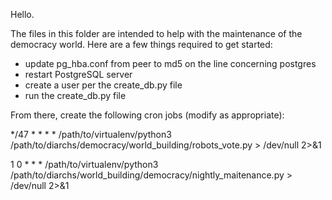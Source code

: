 Hello.

The files in this folder are intended to help with the maintenance of the democracy world. Here are a few things required to get started:

- update pg_hba.conf from peer to md5 on the line concerning postgres
- restart PostgreSQL server
- create a user per the create_db.py file
- run the create_db.py file

From there, create the following cron jobs (modify as appropriate):

*/47 * * * * /path/to/virtualenv/python3 /path/to/diarchs/democracy/world_building/robots_vote.py > /dev/null 2>&1

1 0 * * * /path/to/virtualenv/python3 /path/to/diarchs/world_building/democracy/nightly_maitenance.py > /dev/null 2>&1
